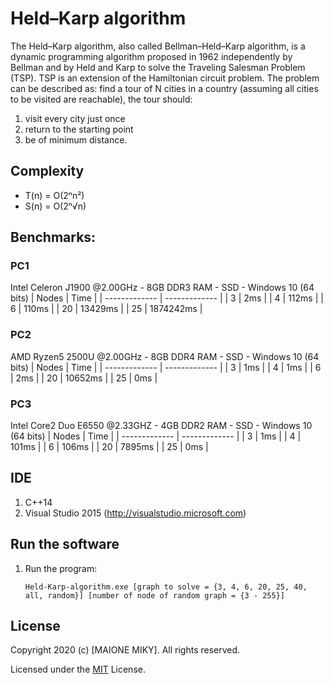 # Held–Karp algorithm
The Held–Karp algorithm, also called Bellman–Held–Karp algorithm, is a dynamic programming algorithm proposed in 1962 independently by Bellman and by Held and Karp to solve the Traveling Salesman Problem (TSP). TSP is an extension of the Hamiltonian circuit problem. The problem can be described as: find a tour of N cities in a country (assuming all cities to be visited are reachable), the tour should:
1. visit every city just once
2. return to the starting point
3. be of minimum distance.


## Complexity
* T(n) = O(2ⁿn²)
* S(n) = O(2ⁿ√n)

## Benchmarks:

### PC1
Intel Celeron J1900 @2.00GHz - 8GB DDR3 RAM - SSD - Windows 10 (64 bits)
| Nodes  | Time | 
| ------------- | ------------- |
| 3 | 2ms |
| 4 | 112ms |
| 6 | 110ms |
| 20 | 13429ms |
| 25 | 1874242ms |

### PC2
AMD Ryzen5 2500U @2.00GHz - 8GB DDR4 RAM - SSD - Windows 10 (64 bits)
| Nodes  | Time | 
| ------------- | ------------- |
| 3 | 1ms |
| 4 | 1ms |
| 6 | 2ms |
| 20 | 10652ms |
| 25 | 0ms |

### PC3
Intel Core2 Duo E6550 @2.33GHZ - 4GB DDR2 RAM - SSD - Windows 10 (64 bits)
| Nodes  | Time | 
| ------------- | ------------- |
| 3 | 1ms |
| 4 | 101ms |
| 6 | 106ms |
| 20 | 7895ms |
| 25 | 0ms |


## IDE
1. C++14
2. Visual Studio 2015 (http://visualstudio.microsoft.com)


## Run the software
1. Run the program:

	```Held-Karp-algorithm.exe [graph to solve = {3, 4, 6, 20, 25, 40, all, random}] [number of node of random graph = {3 - 255}]```


## License
Copyright 2020 (c) [MAIONE MIKY]. All rights reserved.

Licensed under the [MIT](LICENSE) License.